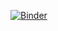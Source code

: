 [![Binder](https://mybinder.org/badge_logo.svg)](https://mybinder.org/v2/gh/rvf0068/clanes-ejemplos/HEAD)